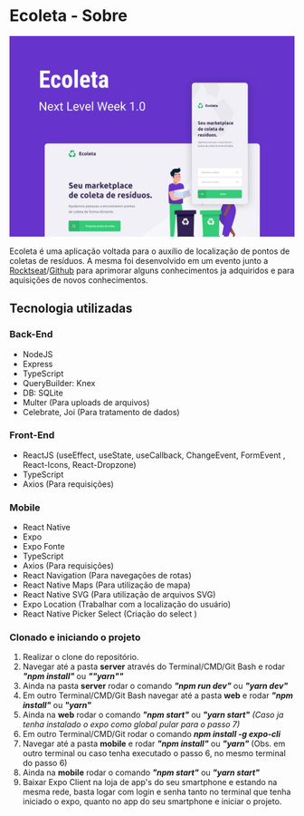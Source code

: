 
# Ecoleta - Sobre

![](./img/capa.jpg)

Ecoleta é uma aplicação voltada para o auxílio de localização de pontos de coletas de resíduos. A mesma foi desenvolvido em um evento junto a [Rocktseat](https://rocketseat.com.br/)/[Github](https://github.com/Rocketseat) para aprimorar alguns conhecimentos ja adquiridos e para aquisições de novos conhecimentos.

## Tecnologia utilizadas

### Back-End
- NodeJS
- Express
- TypeScript
- QueryBuilder: Knex
- DB: SQLite
- Multer (Para uploads de arquivos)
- Celebrate, Joi (Para tratamento de dados)

### Front-End
- ReactJS (useEffect, useState, useCallback, ChangeEvent, FormEvent , React-Icons, React-Dropzone)
- TypeScript
- Axios (Para requisições)

### Mobile
- React Native
- Expo
- Expo Fonte
- TypeScript
- Axios (Para requisições)
- React Navigation (Para navegações de rotas)
- React Native Maps (Para utilização de mapa)
- React Native SVG (Para utilização de arquivos SVG)
- Expo Location (Trabalhar com a localização do usuário)
- React Native Picker Select (Criação do select )


### Clonado e iniciando o projeto
1. Realizar o clone do repositório.
2. Navegar até a pasta **server** através do Terminal/CMD/Git Bash e rodar **_"npm install"_** ou **_""yarn""_**
3. Ainda na pasta **server** rodar o comando **_"npm run dev"_** ou **_"yarn dev"_**
4. Em outro Terminal/CMD/Git Bash navegar até a pasta **web** e rodar **_"npm install"_** ou **_"yarn"_**
5. Ainda na **web** rodar o comando **_"npm start"_** ou **_"yarn start"_**
_(Caso ja tenha instalado o expo como global pular para o passo 7)_
6. Em outro Terminal/CMD/Git rodar o comando **_npm install -g expo-cli_**
7. Navegar até a pasta **mobile** e rodar **_"npm install"_** ou **_"yarn"_** (Obs. em outro terminal ou caso tenha executado o passo 6, no mesmo terminal do passo 6)
7. Ainda na **mobile** rodar o comando **_"npm start"_** ou **_"yarn start"_**
8. Baixar Expo Client na loja de app's do seu smartphone e estando na mesma rede, basta logar com login e senha tanto no terminal que tenha iniciado o expo, quanto no app do seu smartphone e iniciar o projeto.